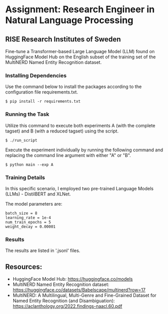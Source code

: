 # Assignment: Research Engineer in Natural Language Processing
## RISE Research Institutes of Sweden

Fine-tune a Transformer-based Large Language Model (LLM) found on HuggingFace Model Hub on the English subset of the training set of the MultiNERD Named Entity Recognition dataset.

### Installing Dependencies
Use the command below to install the packages according to the configuration file requirements.txt.
```
$ pip install -r requirements.txt
```

### Running the Task
Utilize this command to execute both experiments A (with the complete tagset) and B (with a reduced tagset) using the script.
```
$ ./run_script
```
Execute the experiment individually by running the following command and replacing the command line argument with either "A" or "B".
```
$ python main --exp A
```

### Training Details
In this specific scenario, I employed two pre-trained Language Models (LLMs) - DistilBERT and XLNet.

The model parameters are:
```
batch_size = 8
learning_rate = 1e-4
num_train_epochs = 5
weight_decay = 0.00001
```

### Results
The results are listed in '.jsonl' files.

## Resources:
- HuggingFace Model Hub: https://huggingface.co/models
- MultiNERD Named Entity Recognition dataset: https://huggingface.co/datasets/Babelscape/multinerd?row=17
- MultiNERD: A Multilingual, Multi-Genre and Fine-Grained Dataset for Named Entity Recognition (and Disambiguation): https://aclanthology.org/2022.findings-naacl.60.pdf

